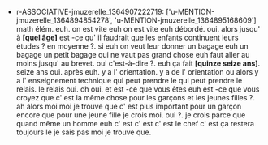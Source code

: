  * r-ASSOCIATIVE-jmuzerelle_1364907222719: ['u-MENTION-jmuzerelle_1364894854278', 'u-MENTION-jmuzerelle_1364895168609']
	math élém.
	 euh.
	 on est vite euh on est vite euh débordé.
	 oui.
	 alors jusqu' à **[quel âge]** est -ce qu' il faudrait que les enfants continuent leurs études ? en moyenne ?.
	 si euh on veut leur donner un bagage euh un bagage un petit bagage qui ne vaut pas grand chose euh faut aller au moins jusqu' au brevet.
	 oui c'est-à-dire ?.
	 euh ça fait **[quinze seize ans]**.
	 seize ans oui.
	 après euh.
	 y a l' orientation.
	 y a de l' orientation ou alors y a l' enseignement technique qui peut prendre le qui peut prendre le relais.
	 le relais oui.
	 oh oui.
	 et est -ce que vous êtes euh est -ce que vous croyez que c' est la même chose pour les garçons et les jeunes filles ?.
	 ah alors moi moi je trouve que c' est plus important pour un garçon encore que pour une jeune fille je crois moi.
	 oui ?.
	 je crois parce que quand même un homme euh c' est c' est c' est le chef c' est ça restera toujours le je sais pas moi je trouve que.
	
